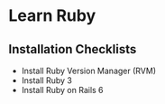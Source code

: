 # Learn Ruby

## Installation Checklists
- Install Ruby Version Manager (RVM)
- Install Ruby 3
- Install Ruby on Rails 6
